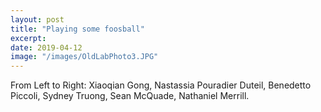 ```yaml
---
layout: post
title: "Playing some foosball"
excerpt: 
date: 2019-04-12
image: "/images/OldLabPhoto3.JPG"
---
```


 From Left to Right: Xiaoqian Gong, Nastassia Pouradier Duteil, Benedetto Piccoli, Sydney Truong, Sean McQuade, Nathaniel Merrill.
